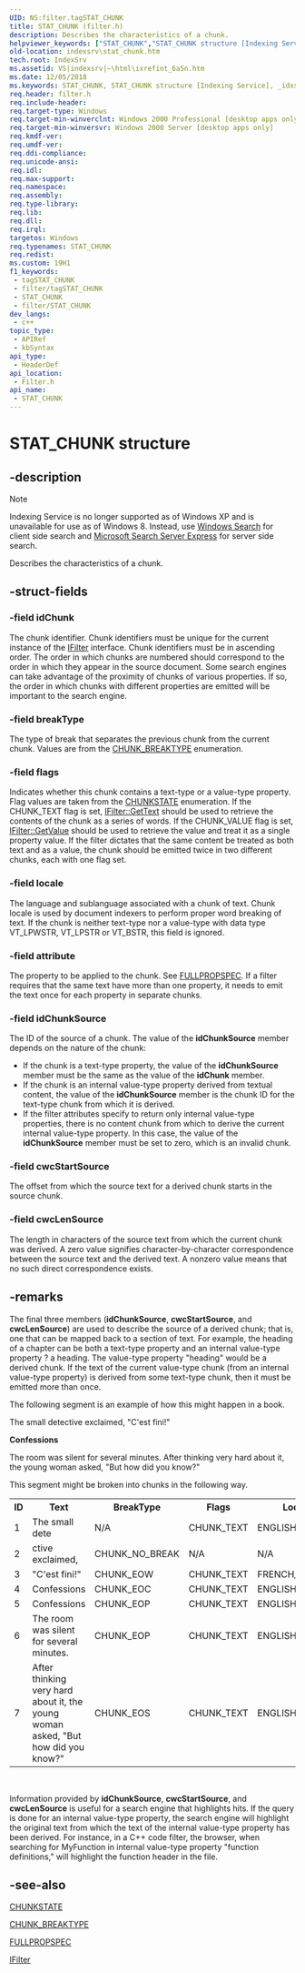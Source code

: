 ```yaml
---
UID: NS:filter.tagSTAT_CHUNK
title: STAT_CHUNK (filter.h)
description: Describes the characteristics of a chunk.
helpviewer_keywords: ["STAT_CHUNK","STAT_CHUNK structure [Indexing Service]","_idxs_STAT_CHUNK","filter/STAT_CHUNK","indexsrv.stat_chunk","tagSTAT_CHUNK"]
old-location: indexsrv\stat_chunk.htm
tech.root: IndexSrv
ms.assetid: VS|indexsrv|~\html\ixrefint_6a5n.htm
ms.date: 12/05/2018
ms.keywords: STAT_CHUNK, STAT_CHUNK structure [Indexing Service], _idxs_STAT_CHUNK, filter/STAT_CHUNK, indexsrv.stat_chunk, tagSTAT_CHUNK
req.header: filter.h
req.include-header: 
req.target-type: Windows
req.target-min-winverclnt: Windows 2000 Professional [desktop apps only]
req.target-min-winversvr: Windows 2000 Server [desktop apps only]
req.kmdf-ver: 
req.umdf-ver: 
req.ddi-compliance: 
req.unicode-ansi: 
req.idl: 
req.max-support: 
req.namespace: 
req.assembly: 
req.type-library: 
req.lib: 
req.dll: 
req.irql: 
targetos: Windows
req.typenames: STAT_CHUNK
req.redist: 
ms.custom: 19H1
f1_keywords:
 - tagSTAT_CHUNK
 - filter/tagSTAT_CHUNK
 - STAT_CHUNK
 - filter/STAT_CHUNK
dev_langs:
 - c++
topic_type:
 - APIRef
 - kbSyntax
api_type:
 - HeaderDef
api_location:
 - Filter.h
api_name:
 - STAT_CHUNK
---
```


# STAT_CHUNK structure


## -description

> [!Note]  
> Indexing Service is no longer supported as of Windows XP and is unavailable for use as of Windows 8. Instead, use [Windows Search](/windows/desktop/search/-search-3x-wds-overview) for client side search and [Microsoft Search Server Express](https://www.microsoft.com/download/details.aspx?id=18914) for server side search.

Describes the characteristics of a chunk.

## -struct-fields

### -field idChunk

The chunk identifier. Chunk identifiers must be unique for the current instance of the <a href="/windows/desktop/api/filter/nn-filter-ifilter">IFilter</a> interface. Chunk identifiers must be in ascending order. The order in which chunks are numbered should correspond to the order in which they appear in the source document. Some search engines can take advantage of the proximity of chunks of various properties. If so, the order in which chunks with different properties are emitted will be important to the search engine.

### -field breakType

The type of break that separates the previous chunk from the current chunk. Values are from the <a href="/windows/desktop/api/filter/ne-filter-chunk_breaktype">CHUNK_BREAKTYPE</a> enumeration.

### -field flags

Indicates whether this chunk contains a text-type or a value-type property. Flag values are taken from the <a href="/windows/desktop/api/filter/ne-filter-chunkstate">CHUNKSTATE</a> enumeration. If the CHUNK_TEXT flag is set, <a href="/windows/desktop/api/filter/nf-filter-ifilter-gettext">IFilter::GetText</a> should be used to retrieve the contents of the chunk as a series of words. If the CHUNK_VALUE flag is set, <a href="/windows/desktop/api/filter/nf-filter-ifilter-getvalue">IFilter::GetValue</a> should be used to retrieve the value and treat it as a single property value. If the filter dictates that the same content be treated as both text and as a value, the chunk should be emitted twice in two different chunks, each with one flag set.

### -field locale

The language and sublanguage associated with a chunk of text. Chunk locale is used by document indexers to perform proper word breaking of text. If the chunk is neither text-type nor a value-type with data type VT_LPWSTR, VT_LPSTR or VT_BSTR, this field is ignored.

### -field attribute

The property to be applied to the chunk. See <a href="/windows/desktop/api/filter/ns-filter-fullpropspec">FULLPROPSPEC</a>. If a filter requires that the same text have more than one property, it needs to emit the text once for each property in separate chunks.

### -field idChunkSource

The ID of the source of a chunk. The value of the <b>idChunkSource</b> member depends on the nature of the chunk: 

<ul>
<li>If the chunk is a text-type property, the value of the <b>idChunkSource</b> member must be the same as the value of the <b>idChunk</b> member.</li>
<li>If the chunk is an internal value-type property derived from textual content, the value of the <b>idChunkSource</b> member is the chunk ID for the text-type chunk from which it is derived.</li>
<li>If the filter attributes specify to return only internal value-type properties, there is no content chunk from which to derive the current internal value-type property. In this case, the value of the <b>idChunkSource</b> member must be set to zero, which is an invalid chunk.</li>
</ul>

### -field cwcStartSource

The offset from which the source text for a derived chunk starts in the source chunk.

### -field cwcLenSource

The length in characters of the source text from which the current chunk was derived. A zero value signifies character-by-character correspondence between the source text and the derived text. A nonzero value means that no such direct correspondence exists.

## -remarks

The final three members (<b>idChunkSource</b>, <b>cwcStartSource</b>, and <b>cwcLenSource</b>) are used to describe the source of a derived chunk; that is, one that can be mapped back to a section of text. For example, the heading of a chapter can be both a text-type property and an internal value-type property ? a heading. The value-type property "heading" would be a derived chunk. If the text of the current value-type chunk (from an internal value-type property) is derived from some text-type chunk, then it must be emitted more than once.

The following segment is an example of how this might happen in a book.

The small detective exclaimed, "C'est fini!"

<b>Confessions</b>

The room was silent for several minutes. After thinking very hard about it, the young woman asked, "But how did you know?"

This segment might be broken into chunks in the following way.

<table>
<tr>
<th>ID</th>
<th>Text</th>
<th>BreakType</th>
<th>Flags</th>
<th>Locale</th>
<th>Attribute</th>
</tr>
<tr>
<td>1</td>
<td>The small dete</td>
<td>N/A</td>
<td>CHUNK_TEXT</td>
<td>ENGLISH_UK</td>
<td>CONTENT</td>
</tr>
<tr>
<td>2</td>
<td>ctive exclaimed,</td>
<td>CHUNK_NO_BREAK</td>
<td>N/A</td>
<td>N/A</td>
<td>N/A</td>
</tr>
<tr>
<td>3</td>
<td>"C'est fini!"</td>
<td>CHUNK_EOW</td>
<td>CHUNK_TEXT</td>
<td>FRENCH_BELGIAN</td>
<td>CONTENT</td>
</tr>
<tr>
<td>4</td>
<td>Confessions</td>
<td>CHUNK_EOC</td>
<td>CHUNK_TEXT</td>
<td>ENGLISH_UK</td>
<td>CHAPTER_NAMES</td>
</tr>
<tr>
<td>5</td>
<td>Confessions</td>
<td>CHUNK_EOP</td>
<td>CHUNK_TEXT</td>
<td>ENGLISH_UK</td>
<td>CONTENT</td>
</tr>
<tr>
<td>6</td>
<td>The room was silent for several minutes.</td>
<td>CHUNK_EOP</td>
<td>CHUNK_TEXT</td>
<td>ENGLISH_UK</td>
<td>CONTENT</td>
</tr>
<tr>
<td>7</td>
<td>After thinking very hard about it, the young woman asked, "But how did you know?"</td>
<td>CHUNK_EOS</td>
<td>CHUNK_TEXT</td>
<td>ENGLISH_UK</td>
<td>CONTENT</td>
</tr>
</table>
 

Information provided by <b>idChunkSource</b>, <b>cwcStartSource</b>, and <b>cwcLenSource</b> is useful for a search engine that highlights hits. If the query is done for an internal value-type property, the search engine will highlight the original text from which the text of the internal value-type property has been derived. For instance, in a C++ code filter, the browser, when searching for MyFunction in internal value-type property "function definitions," will highlight the function header in the file.

## -see-also

<a href="/windows/desktop/api/filter/ne-filter-chunkstate">CHUNKSTATE</a>



<a href="/windows/desktop/api/filter/ne-filter-chunk_breaktype">CHUNK_BREAKTYPE</a>



<a href="/windows/desktop/api/filter/ns-filter-fullpropspec">FULLPROPSPEC</a>



<a href="/windows/desktop/api/filter/nn-filter-ifilter">IFilter</a>
